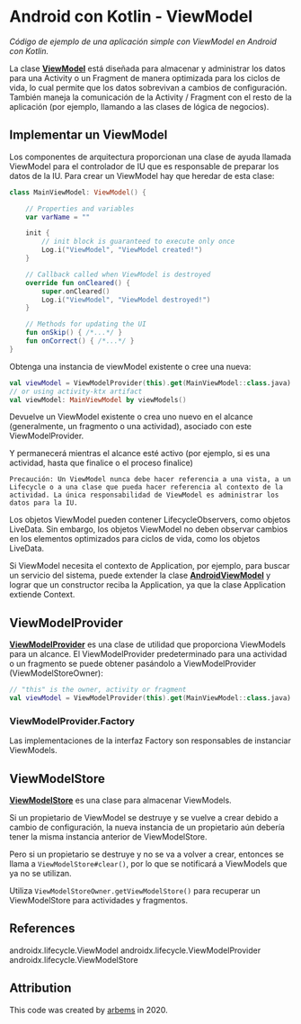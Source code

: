 # Android con Kotlin - ViewModel

*Código de ejemplo de una aplicación simple con ViewModel en Android con Kotlin.*
                                                                                                  
La clase [**ViewModel**](https://developer.android.com/reference/androidx/lifecycle/ViewModel) está diseñada para almacenar y administrar los datos para una Activity o un Fragment de manera optimizada para los ciclos de vida, lo cual permite que los datos sobrevivan a cambios de configuración. También maneja la comunicación de la Activity / Fragment con el resto de la aplicación (por ejemplo, llamando a las clases de lógica de negocios).

## Implementar un ViewModel

Los componentes de arquitectura proporcionan una clase de ayuda llamada ViewModel para el controlador de IU que es responsable de preparar los datos de la IU. Para crear un ViewModel hay que heredar de esta clase:

```kotlin
class MainViewModel: ViewModel() {

    // Properties and variables
    var varName = ""

    init {
        // init block is guaranteed to execute only once
        Log.i("ViewModel", "ViewModel created!")
    }

    // Callback called when ViewModel is destroyed
    override fun onCleared() {
        super.onCleared()
        Log.i("ViewModel", "ViewModel destroyed!")
    }

    // Methods for updating the UI
    fun onSkip() { /*...*/ }
    fun onCorrect() { /*...*/ }
}
```

Obtenga una instancia de viewModel existente o cree una nueva:

`````kotlin
val viewModel = ViewModelProvider(this).get(MainViewModel::class.java)
// or using activity-ktx artifact
val viewModel: MainViewModel by viewModels()
`````

Devuelve un ViewModel existente o crea uno nuevo en el alcance (generalmente, un fragmento o una actividad), asociado con este ViewModelProvider.

Y permanecerá mientras el alcance esté activo (por ejemplo, si es una actividad, hasta que finalice o el proceso finalice)

`Precaución: Un ViewModel nunca debe hacer referencia a una vista, a un Lifecycle o a una clase que pueda hacer referencia al contexto de la actividad.
 La única responsabilidad de ViewModel es administrar los datos para la IU.`
 
Los objetos ViewModel pueden contener LifecycleObservers, como objetos LiveData. Sin embargo, los objetos ViewModel no deben observar cambios en los elementos optimizados para ciclos de vida, como los objetos LiveData.
 
Si ViewModel necesita el contexto de Application, por ejemplo, para buscar un servicio del sistema, puede extender la clase [**AndroidViewModel**](https://developer.android.com/reference/androidx/lifecycle/AndroidViewModel) y lograr que un constructor reciba la Application, ya que la clase Application extiende Context.

## ViewModelProvider

[**ViewModelProvider**](https://developer.android.com/reference/androidx/lifecycle/ViewModelProvider) es una clase de utilidad que proporciona ViewModels para un alcance. El ViewModelProvider predeterminado para una actividad o un fragmento se puede obtener pasándolo a ViewModelProvider (ViewModelStoreOwner):

```kotlin
// "this" is the owner, activity or fragment
val viewModel = ViewModelProvider(this).get(MainViewModel::class.java)
```

### ViewModelProvider.Factory

Las implementaciones de la interfaz Factory son responsables de instanciar ViewModels.

## ViewModelStore

[**ViewModelStore**](https://developer.android.com/reference/androidx/lifecycle/ViewModelStore) es una clase para almacenar ViewModels.

Si un propietario de ViewModel se destruye y se vuelve a crear debido a cambio de configuración, la nueva instancia de un propietario aún debería tener la misma instancia anterior de ViewModelStore.

Pero si un propietario se destruye y no se va a volver a crear, entonces se llama a `ViewModelStore#clear()`, por lo que se notificará a ViewModels que ya no se utilizan.

Utiliza `ViewModelStoreOwner.getViewModelStore()` para recuperar un ViewModelStore para actividades y fragmentos.




## References

androidx.lifecycle.ViewModel
androidx.lifecycle.ViewModelProvider
androidx.lifecycle.ViewModelStore

## Attribution

This code was created by [arbems](https://github.com/arbems) in 2020.
